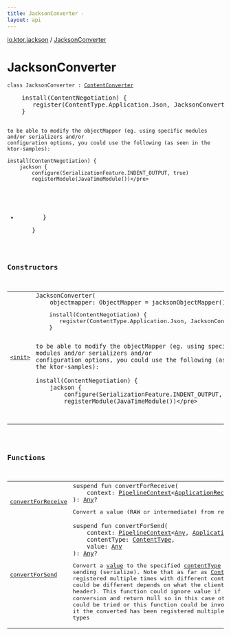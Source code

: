 ```yaml
---
title: JacksonConverter - 
layout: api
---
```


<div class='api-docs-breadcrumbs'><a href="../index.html">io.ktor.jackson</a> / <a href="./index.html">JacksonConverter</a></div>

# JacksonConverter

<div class="signature"><code><span class="keyword">class </span><span class="identifier">JacksonConverter</span>&nbsp;<span class="symbol">:</span>&nbsp;<a href="../../io.ktor.features/-content-converter/index.html"><span class="identifier">ContentConverter</span></a></code></div>
<pre markdown="1">    install(ContentNegotiation) {
       register(ContentType.Application.Json, JacksonConverter())
    }

    to be able to modify the objectMapper (eg. using specific modules and/or serializers and/or
    configuration options, you could use the following (as seen in the ktor-samples):

    install(ContentNegotiation) {
        jackson {
            configure(SerializationFeature.INDENT_OUTPUT, true)
            registerModule(JavaTimeModule())</pre>
* <pre markdown="1">       }</pre>    }

### Constructors

<table class="api-docs-table">
<tbody>
<tr>
<td markdown="1">

<a href="-init-.html">&lt;init&gt;</a>


</td>
<td markdown="1">
<div class="signature"><code><span class="identifier">JacksonConverter</span><span class="symbol">(</span><br/>&nbsp;&nbsp;&nbsp;&nbsp;<span class="parameterName" id="io.ktor.jackson.JacksonConverter$<init>(com.fasterxml.jackson.databind.ObjectMapper)/objectmapper">objectmapper</span><span class="symbol">:</span>&nbsp;<span class="identifier">ObjectMapper</span>&nbsp;<span class="symbol">=</span>&nbsp;jacksonObjectMapper()<span class="symbol">)</span></code></div>
<pre markdown="1">    install(ContentNegotiation) {
       register(ContentType.Application.Json, JacksonConverter())
    }

    to be able to modify the objectMapper (eg. using specific modules and/or serializers and/or
    configuration options, you could use the following (as seen in the ktor-samples):

    install(ContentNegotiation) {
        jackson {
            configure(SerializationFeature.INDENT_OUTPUT, true)
            registerModule(JavaTimeModule())</pre>
</td>
</tr>
</tbody>
</table>

### Functions

<table class="api-docs-table">
<tbody>
<tr>
<td markdown="1">

<a href="convert-for-receive.html">convertForReceive</a>


</td>
<td markdown="1">
<div class="signature"><code><span class="keyword">suspend</span> <span class="keyword">fun </span><span class="identifier">convertForReceive</span><span class="symbol">(</span><br/>&nbsp;&nbsp;&nbsp;&nbsp;<span class="parameterName" id="io.ktor.jackson.JacksonConverter$convertForReceive(io.ktor.util.pipeline.PipelineContext((io.ktor.request.ApplicationReceiveRequest, io.ktor.application.ApplicationCall)))/context">context</span><span class="symbol">:</span>&nbsp;<a href="../../io.ktor.util.pipeline/-pipeline-context/index.html"><span class="identifier">PipelineContext</span></a><span class="symbol">&lt;</span><a href="../../io.ktor.request/-application-receive-request/index.html"><span class="identifier">ApplicationReceiveRequest</span></a><span class="symbol">,</span>&nbsp;<a href="../../io.ktor.application/-application-call/index.html"><span class="identifier">ApplicationCall</span></a><span class="symbol">&gt;</span><br/><span class="symbol">)</span><span class="symbol">: </span><a href="https://kotlinlang.org/api/latest/jvm/stdlib/kotlin/-any/index.html"><span class="identifier">Any</span></a><span class="symbol">?</span></code></div>

Convert a value (RAW or intermediate) from receive pipeline (deserialize)


</td>
</tr>
<tr>
<td markdown="1">

<a href="convert-for-send.html">convertForSend</a>


</td>
<td markdown="1">
<div class="signature"><code><span class="keyword">suspend</span> <span class="keyword">fun </span><span class="identifier">convertForSend</span><span class="symbol">(</span><br/>&nbsp;&nbsp;&nbsp;&nbsp;<span class="parameterName" id="io.ktor.jackson.JacksonConverter$convertForSend(io.ktor.util.pipeline.PipelineContext((kotlin.Any, io.ktor.application.ApplicationCall)), io.ktor.http.ContentType, kotlin.Any)/context">context</span><span class="symbol">:</span>&nbsp;<a href="../../io.ktor.util.pipeline/-pipeline-context/index.html"><span class="identifier">PipelineContext</span></a><span class="symbol">&lt;</span><a href="https://kotlinlang.org/api/latest/jvm/stdlib/kotlin/-any/index.html"><span class="identifier">Any</span></a><span class="symbol">,</span>&nbsp;<a href="../../io.ktor.application/-application-call/index.html"><span class="identifier">ApplicationCall</span></a><span class="symbol">&gt;</span><span class="symbol">, </span><br/>&nbsp;&nbsp;&nbsp;&nbsp;<span class="parameterName" id="io.ktor.jackson.JacksonConverter$convertForSend(io.ktor.util.pipeline.PipelineContext((kotlin.Any, io.ktor.application.ApplicationCall)), io.ktor.http.ContentType, kotlin.Any)/contentType">contentType</span><span class="symbol">:</span>&nbsp;<a href="../../io.ktor.http/-content-type/index.html"><span class="identifier">ContentType</span></a><span class="symbol">, </span><br/>&nbsp;&nbsp;&nbsp;&nbsp;<span class="parameterName" id="io.ktor.jackson.JacksonConverter$convertForSend(io.ktor.util.pipeline.PipelineContext((kotlin.Any, io.ktor.application.ApplicationCall)), io.ktor.http.ContentType, kotlin.Any)/value">value</span><span class="symbol">:</span>&nbsp;<a href="https://kotlinlang.org/api/latest/jvm/stdlib/kotlin/-any/index.html"><span class="identifier">Any</span></a><br/><span class="symbol">)</span><span class="symbol">: </span><a href="https://kotlinlang.org/api/latest/jvm/stdlib/kotlin/-any/index.html"><span class="identifier">Any</span></a><span class="symbol">?</span></code></div>

Convert a <a href="convert-for-send.html#io.ktor.jackson.JacksonConverter$convertForSend(io.ktor.util.pipeline.PipelineContext((kotlin.Any, io.ktor.application.ApplicationCall)), io.ktor.http.ContentType, kotlin.Any)/value">value</a> to the specified <a href="convert-for-send.html#io.ktor.jackson.JacksonConverter$convertForSend(io.ktor.util.pipeline.PipelineContext((kotlin.Any, io.ktor.application.ApplicationCall)), io.ktor.http.ContentType, kotlin.Any)/contentType">contentType</a> to a value suitable for sending (serialize).
Note that as far as <a href="../../io.ktor.features/-content-converter/index.html">ContentConverter</a> could be registered multiple times with different content types
hence <a href="convert-for-send.html#io.ktor.jackson.JacksonConverter$convertForSend(io.ktor.util.pipeline.PipelineContext((kotlin.Any, io.ktor.application.ApplicationCall)), io.ktor.http.ContentType, kotlin.Any)/contentType">contentType</a> could be different depends on what the client accepts (inferred from Accept header).
This function could ignore value if it is not suitable for conversion and return <code>null</code> so in this case
other registered converters could be tried or this function could be invoked with other content types
it the converted has been registered multiple times with different content types


</td>
</tr>
</tbody>
</table>
